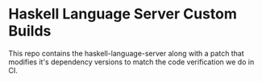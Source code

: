 # Haskell Language Server Custom Builds

This repo contains the haskell-language-server along with a patch that modifies
it's dependency versions to match the code verification we do in CI.

